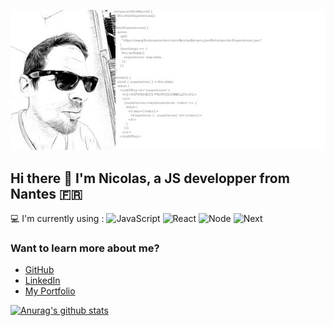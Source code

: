 ![Cover](https://github.com/NicolasBonamy/NicolasBonamy/blob/main/NBo.jpg)

## Hi there 👋 I'm Nicolas, a JS developper from Nantes 🇫🇷

💻 I'm currently using : ![JavaScript](https://img.shields.io/badge/JavaScript-yellow) ![React](https://img.shields.io/badge/React-blue) ![Node](https://img.shields.io/badge/Node-green) ![Next](https://img.shields.io/badge/Next-black)

### Want to learn more about me?

* [GitHub](https://github.com/NicolasBonamy)
* [LinkedIn](https://www.linkedin.com/in/nicolas-bonamy/)
* [My Portfolio](https://portfolio-nicolas-bonamy.netlify.app/)

[![Anurag's github stats](https://github-readme-stats.vercel.app/api?username=NicolasBonamy)](https://github.com/anuraghazra/github-readme-stats)
